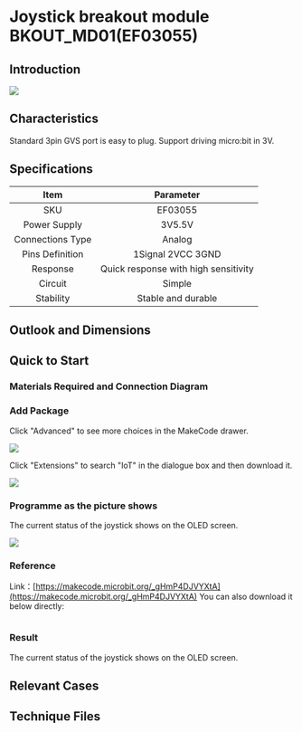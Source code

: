 ﻿# Joystick breakout module BKOUT_MD01(EF03055)

## Introduction


![](https://wiki-media-ef.oss-cn-hongkong.aliyuncs.com//images/03055_1.jpg)


## Characteristics


 Standard 3pin GVS port is easy to plug. 
 Support driving micro:bit in 3V.

## Specifications


Item | Parameter 
:-: | :-: 
SKU|EF03055
Power Supply|3V5.5V
Connections Type|Analog
Pins Definition|1Signal 2VCC 3GND
Response|Quick response with high sensitivity
Circuit|Simple
Stability|Stable and durable

## Outlook and Dimensions



## Quick to Start 


### Materials Required and Connection Diagram

### Add Package

Click "Advanced" to see more choices in the MakeCode drawer. 


![](https://wiki-media-ef.oss-cn-hongkong.aliyuncs.com//images/smtcNoB.png)


Click "Extensions" to search "IoT" in the dialogue box and then download it. 



![](https://wiki-media-ef.oss-cn-hongkong.aliyuncs.com//images/AaZxCEb.jpg)


### Programme as the picture shows
 The current status of the joystick shows on the OLED screen.  


![](https://wiki-media-ef.oss-cn-hongkong.aliyuncs.com//images/03055_3.png)


### Reference
Link：[https://makecode.microbit.org/_gHmP4DJVYXtA](https://makecode.microbit.org/_gHmP4DJVYXtA)
You can also download it below directly:

<div style="position:relative;height:0;paddingbottom:70%;overflow:hidden;"><iframe style="position:absolute;top:0;left:0;width:100%;height:100%;" src="https://makecode.microbit.org/#pub:_gHmP4DJVYXtA" frameborder="0" sandbox="allowpopups allowforms allowscripts allowsameorigin"></iframe></div>  


### Result
 The current status of the joystick shows on the OLED screen.  

## Relevant Cases


## Technique Files

